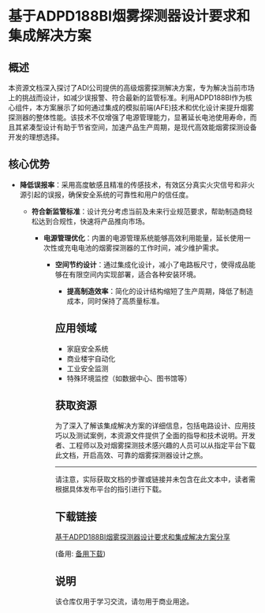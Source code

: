 # 基于ADPD188BI烟雾探测器设计要求和集成解决方案

## 概述

本资源文档深入探讨了ADI公司提供的高级烟雾探测解决方案，专为解决当前市场上的挑战而设计，如减少误报警、符合最新的监管标准。利用ADPD188BI作为核心组件，本方案展示了如何通过集成的模拟前端(AFE)技术和优化设计来提升烟雾探测器的整体性能。该技术不仅增强了电源管理能力，显著延长电池使用寿命，而且其紧凑型设计有助于节省空间，加速产品生产周期，是现代高效能烟雾探测设备开发的理想选择。

## 核心优势

- **降低误报率**：采用高度敏感且精准的传感技术，有效区分真实火灾信号和非火源引起的误报，确保安全系统的可靠性和用户的信任度。

  - **符合新监管标准**：设计充分考虑当前及未来行业规范要求，帮助制造商轻松达到合规性，快速将产品推向市场。

    - **电源管理优化**：内置的电源管理系统能够高效利用能量，延长使用一次性或充电电池的烟雾探测器的工作时间，减少维护需求。

      - **空间节约设计**：通过集成化设计，减小了电路板尺寸，使得成品能够在有限空间内实现部署，适合各种安装环境。

        - **提高制造效率**：简化的设计结构缩短了生产周期，降低了制造成本，同时保持了高质量标准。

        ## 应用领域

        - 家庭安全系统
        - 商业楼宇自动化
        - 工业安全监测
        - 特殊环境监控（如数据中心、图书馆等）

        ## 获取资源

        为了深入了解该集成解决方案的详细信息，包括电路设计、应用技巧以及测试案例，本资源文件提供了全面的指导和技术说明。开发者、工程师以及对烟雾探测技术感兴趣的人员可以从指定平台下载此文档，开启高效、可靠的烟雾探测器设计之旅。

        ---

        请注意，实际获取文档的步骤或链接并未包含在此文本中，读者需根据具体发布平台的指引进行下载。

        ## 下载链接
        [基于ADPD188BI烟雾探测器设计要求和集成解决方案分享](https://pan.quark.cn/s/54555f213a01) 

        (备用: [备用下载](https://pan.baidu.com/s/1GZbvcoswib-TkwBNPV8svw?pwd=1234))

        ## 说明

        该仓库仅用于学习交流，请勿用于商业用途。
